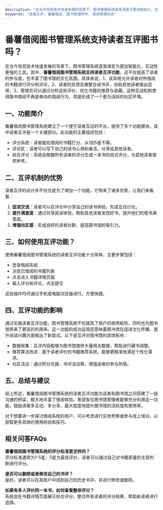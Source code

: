 ```yaml
---
description: "在当今信息技术快速发展的背景下，图书管理系统逐渐演变为更加智能化、互动性更强的工具。其中，**番薯借阅图书管理系统支持读者互评功能**，这不仅提高了读者的参与度，也丰富了图书馆的文化氛围。具体来说，1、该系统允许读者对所借阅的书籍进行评分和评论，2、读者的反馈会被整合成书评，协助其他读者做出选择，3、管理员可以通过分析这些评价，优化书籍的推荐与收藏。这种互动机制使得图书借阅不再是单向的借阅行为，而是形成了一个更为活跃的社区环境。"
keywords: "读者互评, 番薯借阅, 图书管理软件, 借阅管理系统"
---
```

# 番薯借阅图书管理系统支持读者互评图书吗？

在当今信息技术快速发展的背景下，图书管理系统逐渐演变为更加智能化、互动性更强的工具。其中，**番薯借阅图书管理系统支持读者互评功能**，这不仅提高了读者的参与度，也丰富了图书馆的文化氛围。具体来说，1、该系统允许读者对所借阅的书籍进行评分和评论，2、读者的反馈会被整合成书评，协助其他读者做出选择，3、管理员可以通过分析这些评价，优化书籍的推荐与收藏。这种互动机制使得图书借阅不再是单向的借阅行为，而是形成了一个更为活跃的社区环境。

## 一、功能简介

番薯借阅图书管理系统建立了一个便于读者互动的平台，提供了多个功能模块，其中读者互评是一个关键部分。此功能的主要组成包括：

- 评分系统：读者能给借阅的书籍打分，从1到5星不等。
- 评论区：读者可以写下自己的读书心得和看法，分享给其他读者。
- 综合评分：系统会根据所有读者的评分生成一本书的综合评分，为其他读者提供参考。

## 二、互评机制的优势

读者互评的设计并不仅仅是为了增加一个功能，它带来了诸多优势，让我们来看看：

1. **促进交流**：读者可以在评论中分享自己的读书体验，形成互动讨论。
2. **提升满意度**：通过共享阅读体验，帮助其他读者发现好书，提升他们的借书满意度。
3. **增强社区感**：形成良好的读者社群，提高图书馆的吸引力。

## 三、如何使用互评功能？

使用番薯借阅图书管理系统的读者互评功能十分简单，主要步骤包括：

- 登录借阅系统
- 浏览已借阅的书籍列表
- 点击进入书籍详情页面
- 输入评分和评论，点击提交

这些操作均可通过手机或电脑浏览器进行，方便快捷。

## 四、互评功能的影响

通过实施读者互评功能，图书管理系统不仅提高了用户的使用粘性，同时也为图书馆带来了更高的利用率。这一功能的成功运用还意味着图书馆在促进文化传播、提升阅读兴趣方面做出了新尝试。以下是互评对图书馆的具体影响：

- 数据收集：互评内容能够为图书馆提供大量相关数据，帮助进行藏书调整。
- 推荐算法改进：基于读者评价的书籍推荐系统，能够更精准地满足个性化需求。
- 社区活动：通过积分兑换、书评活动等，增强读者的参与热情。

## 五、总结与建议

综上所述，番薯借阅图书管理系统的读者互评功能为读者和图书馆之间搭建了一座沟通的桥梁，极大地丰富了借阅体验。希望各位图书馆管理者能够充分利用这一功能，鼓励读者多互动、多分享，最大程度地提升图书馆的活跃度和使用率。

对于想要进一步探讨借阅系统的用户，可以考虑进行实地考察或参与线上培训，以获取更多具体的使用经验和技巧。

## 相关问答FAQs

**番薯借阅图书管理系统的评分标准是怎样的？**  
评分标准通常为1-5星，5星为最佳评价，读者可以通过自己对书籍质量的主观判断进行评分。

**是否可以删除或者修改自己的书评？**  
是的，读者可以在其账户中找到自己的历史书评，并进行修改或删除。

**如果有多人评价同一本书，如何查看整体评分？**  
系统会在书籍详情页面展示综合评分，整合所有读者的评分结果，帮助新读者进行选择。
